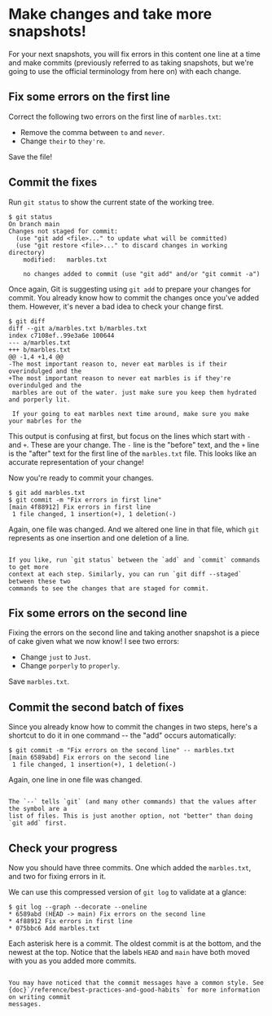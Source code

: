 # Make changes and take more snapshots!

For your next snapshots, you will fix errors in this content one line at a time and make
commits (previously referred to as taking snapshots, but we're going to use the official
terminology from here on) with each change.


## Fix some errors on the first line

Correct the following two errors on the first line of `marbles.txt`:

- Remove the comma between `to` and `never`.
- Change `their` to `they're`.

Save the file!


## Commit the fixes

Run `git status` to show the current state of the working tree.

```
$ git status
On branch main
Changes not staged for commit:
  (use "git add <file>..." to update what will be committed)
  (use "git restore <file>..." to discard changes in working directory)
    modified:   marbles.txt

    no changes added to commit (use "git add" and/or "git commit -a")
```

Once again, Git is suggesting using `git add` to prepare your changes for commit. You
already know how to commit the changes once you've added them. However, it's never a bad
idea to check your change first.

```
$ git diff
diff --git a/marbles.txt b/marbles.txt
index c7108ef..99e3a6e 100644
--- a/marbles.txt
+++ b/marbles.txt
@@ -1,4 +1,4 @@
-The most important reason to, never eat marbles is if their overindulged and the
+The most important reason to never eat marbles is if they're overindulged and the
 marbles are out of the water. just make sure you keep them hydrated and porperly lit.
  
 If your going to eat marbles next time around, make sure you make your mabrles for the
```

This output is confusing at first, but focus on the lines which start with `-` and `+`.
These are your change. The `-` line is the "before" text, and the `+` line is the
"after" text for the first line of the `marbles.txt` file. This looks like an accurate
representation of your change!

Now you're ready to commit your changes.
```
$ git add marbles.txt
$ git commit -m "Fix errors in first line"
[main 4f88912] Fix errors in first line
 1 file changed, 1 insertion(+), 1 deletion(-)
```

Again, one file was changed. And we altered one line in that file, which `git`
represents as one insertion and one deletion of a line.

```{note}

If you like, run `git status` between the `add` and `commit` commands to get more
context at each step. Similarly, you can run `git diff --staged` between these two
commands to see the changes that are staged for commit.
```


## Fix some errors on the second line

Fixing the errors on the second line and taking another snapshot is a piece of cake
given what we now know! I see two errors:

- Change `just` to `Just`.
- Change `porperly` to `properly`.

Save `marbles.txt`.


## Commit the second batch of fixes

Since you already know how to commit the changes in two steps, here's a shortcut to do it
in one command -- the "add" occurs automatically:

```
$ git commit -m "Fix errors on the second line" -- marbles.txt 
[main 6589abd] Fix errors on the second line
 1 file changed, 1 insertion(+), 1 deletion(-)
```

Again, one line in one file was changed.

```{note}

The `--` tells `git` (and many other commands) that the values after the symbol are a
list of files. This is just another option, not "better" than doing `git add` first.
```


## Check your progress

Now you should have three commits. One which added the `marbles.txt`, and two for fixing
errors in it.

We can use this compressed version of `git log` to validate at a glance:

```
$ git log --graph --decorate --oneline
* 6589abd (HEAD -> main) Fix errors on the second line
* 4f88912 Fix errors in first line
* 075bbc6 Add marbles.txt
```

Each asterisk here is a commit. The oldest commit is at the bottom, and the newest at
the top. Notice that the labels `HEAD` and `main` have both moved with you as you added
more commits.

```{note}

You may have noticed that the commit messages have a common style. See
{doc}`/reference/best-practices-and-good-habits` for more information on writing commit
messages.
```
